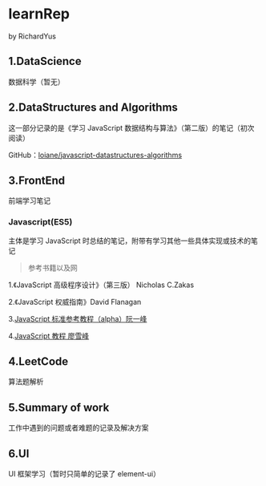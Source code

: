 # learnRep

by RichardYus

## 1.DataScience

数据科学（暂无）

## 2.DataStructures and Algorithms

这一部分记录的是《学习 JavaScript 数据结构与算法》（第二版）的笔记（初次阅读）

GitHub：[loiane/javascript-datastructures-algorithms](https://github.com/loiane/javascript-datastructures-algorithms)

## 3.FrontEnd

前端学习笔记

### Javascript(ES5)

主体是学习 JavaScript 时总结的笔记，附带有学习其他一些具体实现或技术的笔记

> 参考书籍以及网

1.《JavaScript 高级程序设计》（第三版） Nicholas C.Zakas

2.《JavaScript 权威指南》David Flanagan

3.[JavaScript 标准参考教程（alpha）阮一峰](http://javascript.ruanyifeng.com/)

4.[JavaScript 教程 廖雪峰](https://www.liaoxuefeng.com/wiki/001434446689867b27157e896e74d51a89c25cc8b43bdb3000)

## 4.LeetCode

算法题解析

## 5.Summary of work

工作中遇到的问题或者难题的记录及解决方案

## 6.UI

UI 框架学习（暂时只简单的记录了 element-ui）
